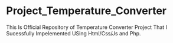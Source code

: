 # Project_Temperature_Converter
This Is Official Repository of Temperature Converter Project That I Sucessfully Impelemented USing Html/Css/Js and Php. 
